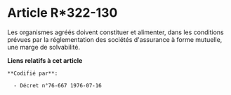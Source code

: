 # Article R*322-130

Les organismes agréés doivent constituer et alimenter, dans les conditions prévues par la réglementation des sociétés
d'assurance à forme mutuelle, une marge de solvabilité.

**Liens relatifs à cet article**

	**Codifié par**:

	  - Décret n°76-667 1976-07-16
